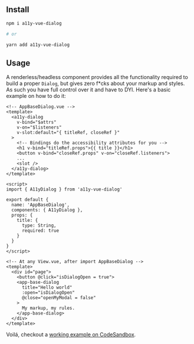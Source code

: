 ## Install
```bash
npm i a11y-vue-dialog

# or

yarn add a11y-vue-dialog
```

## Usage

A renderless/headless component provides all the functionality required to build a proper `Dialog`, but gives zero f*cks about your markup and styles. As such you have full control over it and have to DYI. Here's a basic example on how to do it:

```vue
<!-- AppBaseDialog.vue -->
<template>
  <a11y-dialog 
    v-bind="$attrs" 
    v-on="$listeners"
    v-slot:default="{ titleRef, closeRef }"
  > 
    <!-- Bindings do the accessibility attributes for you -->
    <h1 v-bind="titleRef.props">{{ title }}</h1>
    <button v-bind="closeRef.props" v-on="closeRef.listeners">
    ...
    <slot />
  </a11y-dialog>
</template>

<script>
import { A11yDialog } from 'a11y-vue-dialog'

export default {
  name: 'AppBaseDialog',
  components: { A11yDialog },
  props: {
    title: {
      type: String,
      required: true
    }
  }
}
</script>
```
```vue
<!-- At any View.vue, after import AppBaseDialog -->
<template>
  <div id="page">
    <button @click="isDialogOpen = true">
    <app-base-dialog
      title="Hello world"
      :open="isDialogOpen" 
      @close="openMyModal = false" 
    >
      My markup, my rules.
    </app-base-dialog>
  </div>
</template>
```

Voilá, checkout a [working example on CodeSandbox](https://codesandbox.io/s/renderless-a11y-vue-dialog-q5lqk?file=/src/components/DialogConfirm.vue).

